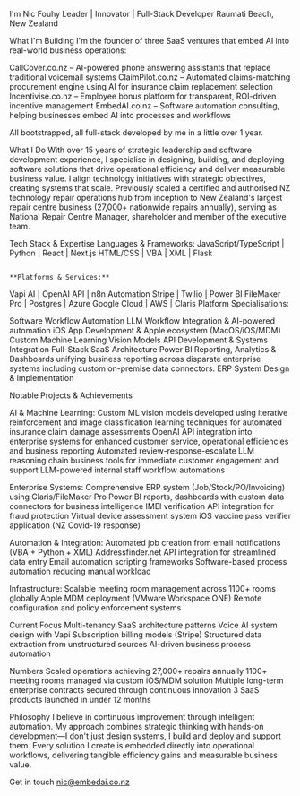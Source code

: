 I'm Nic Fouhy
Leader | Innovator | Full-Stack Developer
Raumati Beach, New Zealand

What I'm Building
I'm the founder of three SaaS ventures that embed AI into real-world business operations:

CallCover.co.nz – AI-powered phone answering assistants that replace traditional voicemail systems
ClaimPilot.co.nz – Automated claims-matching procurement engine using AI for insurance claim replacement selection
Incentivise.co.nz – Employee bonus platform for transparent, ROI-driven incentive management
EmbedAI.co.nz – Software automation consulting, helping businesses embed AI into processes and workflows

All bootstrapped, all full-stack developed by me in a little over 1 year.

What I Do
With over 15 years of strategic leadership and software development experience, I specialise in designing, building, and deploying software solutions that drive operational efficiency and deliver measurable business value. I align technology initiatives with strategic objectives, creating systems that scale. Previously scaled a certified and authorised NZ technology repair operations hub from inception to New Zealand's largest repair centre business (27,000+ nationwide repairs annually), serving as National Repair Centre Manager, shareholder and member of the executive team.

Tech Stack & Expertise
Languages & Frameworks:
JavaScript/TypeScript | Python | React | Next.js
HTML/CSS | VBA | XML | Flask
```

**Platforms & Services:**
```
Vapi AI          | OpenAI API      | n8n Automation
Stripe           | Twilio          | Power BI
FileMaker Pro    | Postgres        | Azure
Google Cloud     | AWS             | Claris Platform
Specialisations:

Software Workflow Automation
LLM Workflow Integration & AI-powered automation
iOS App Development & Apple ecosystem (MacOS/iOS/MDM)
Custom Machine Learning Vision Models
API Development & Systems Integration
Full-Stack SaaS Architecture
Power BI Reporting, Analytics & Dashboards unifying business reporting across disparate enterprise systems including custom on-premise data connectors.
ERP System Design & Implementation

Notable Projects & Achievements

AI & Machine Learning:
Custom ML vision models developed using iterative reinforcement and image classification learning techniques for automated insurance claim damage assessments
OpenAI API integration into enterprise systems for enhanced customer service, operational efficiencies and business reporting
Automated review-response-escalate LLM reasoning chain business tools for immediate customer engagement and support 
LLM-powered internal staff workflow automations

Enterprise Systems:
Comprehensive ERP system (Job/Stock/PO/Invoicing) using Claris/FileMaker Pro
Power BI reports, dashboards with custom data connectors for business intelligence
IMEI verification API integration for fraud protection
Virtual device assessment system
iOS vaccine pass verifier application (NZ Covid-19 response)

Automation & Integration:
Automated job creation from email notifications (VBA + Python + XML)
Addressfinder.net API integration for streamlined data entry
Email automation scripting frameworks
Software-based process automation reducing manual workload

Infrastructure:
Scalable meeting room management across 1100+ rooms globally
Apple MDM deployment (VMware Workspace ONE)
Remote configuration and policy enforcement systems

Current Focus
Multi-tenancy SaaS architecture patterns
Voice AI system design with Vapi
Subscription billing models (Stripe)
Structured data extraction from unstructured sources
AI-driven business process automation

Numbers
Scaled operations achieving 27,000+ repairs annually
1100+ meeting rooms managed via custom iOS/MDM solution
Multiple long-term enterprise contracts secured through continuous innovation
3 SaaS products launched in under 12 months

Philosophy
I believe in continuous improvement through intelligent automation. My approach combines strategic thinking with hands-on development—I don't just design systems, I build and deploy and support them. Every solution I create is embedded directly into operational workflows, delivering tangible efficiency gains and measurable business value.

Get in touch nic@embedai.co.nz



<!---
nicfu/nicfu is a ✨ special ✨ repository because its `README.md` (this file) appears on your GitHub profile.
You can click the Preview link to take a look at your changes.
--->
